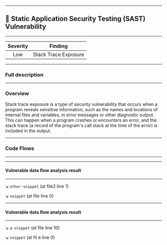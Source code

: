 

---
## 🎯 Static Application Security Testing (SAST) Vulnerability

---
| Severity                | Finding                  |
| :---------------------: | :-----------------------------------: |
| Low | Stack Trace Exposure |

---
### Full description

---

### Overview
Stack trace exposure is a type of security vulnerability that occurs when a program reveals
sensitive information, such as the names and locations of internal files and variables,
in error messages or other diagnostic output. This can happen when a program crashes or
encounters an error, and the stack trace (a record of the program's call stack at the time
of the error) is included in the output.

---
### Code Flows

---


---
#### Vulnerable data flow analysis result

---

↘️ `other-snippet` (at file2 line 1)

↘️ `snippet` (at file line 0)


---
#### Vulnerable data flow analysis result

---

↘️ `a-snippet` (at file line 10)

↘️ `snippet` (at fil
e line 0)
